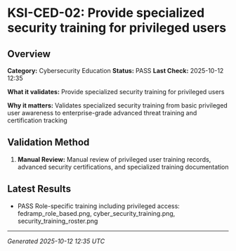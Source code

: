 # KSI-CED-02: Provide specialized security training for privileged users

## Overview

**Category:** Cybersecurity Education
**Status:** PASS
**Last Check:** 2025-10-12 12:35

**What it validates:** Provide specialized security training for privileged users

**Why it matters:** Validates specialized security training from basic privileged user awareness to enterprise-grade advanced threat training and certification tracking

## Validation Method

1. **Manual Review:** Manual review of privileged user training records, advanced security certifications, and specialized training documentation

## Latest Results

- PASS Role-specific training including privileged access: fedramp_role_based.png, cyber_security_training.png, security_training_roster.png

---
*Generated 2025-10-12 12:35 UTC*